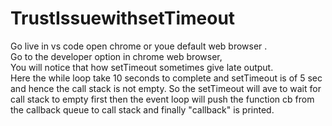 # TrustIssuewithsetTimeout
Go live in vs code open chrome or youe default web browser . <br />
Go to the developer option in chrome web browser,  <br />
You will notice that how setTimeout sometimes give late output. <br />
Here the while loop take 10 seconds to complete and setTimeout is of 5 sec and hence the call stack is not empty. So the setTimeout will ave to wait for call stack to empty first then the event loop will push the function cb from the callback queue to call stack and finally "callback" is printed.
